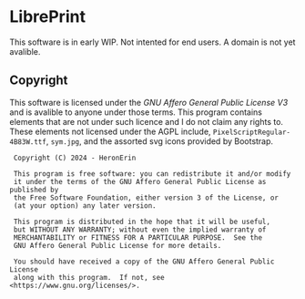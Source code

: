 # LibrePrint


This software is in early WIP. Not intented for end users. A domain is not yet avalible. 


## Copyright

This software is licensed under the *GNU Affero General Public License V3* and is avalible to anyone under those terms. This program contains elements that are not under such licence and I do not claim any rights to. These elements not licensed under the AGPL include, `PixelScriptRegular-4B83W.ttf`, `sym.jpg`, and the assorted svg icons provided by Bootstrap. 


```
 Copyright (C) 2024 - HeronErin

 This program is free software: you can redistribute it and/or modify
 it under the terms of the GNU Affero General Public License as published by
 the Free Software Foundation, either version 3 of the License, or
 (at your option) any later version.

 This program is distributed in the hope that it will be useful,
 but WITHOUT ANY WARRANTY; without even the implied warranty of
 MERCHANTABILITY or FITNESS FOR A PARTICULAR PURPOSE.  See the
 GNU Affero General Public License for more details.

 You should have received a copy of the GNU Affero General Public License
 along with this program.  If not, see <https://www.gnu.org/licenses/>.
 ```